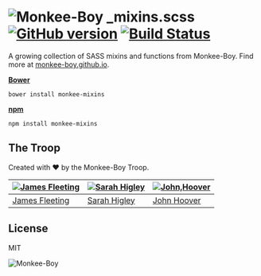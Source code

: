 ![Monkee-Boy](https://dujrsrsgsd3nh.cloudfront.net/img/emoticons/113009/mboy-1403710932.jpg) _mixins.scss [![GitHub version](https://badge.fury.io/gh/Monkee-Boy%2F_mixins.scss.svg)](http://badge.fury.io/gh/Monkee-Boy%2F_mixins.scss) [![Build Status](https://travis-ci.org/Monkee-Boy/_mixins.scss.svg?branch=master)](https://travis-ci.org/Monkee-Boy/_mixins.scss)
===========

A growing collection of SASS mixins and functions from Monkee-Boy. Find more at [monkee-boy.github.io](https://monkee-boy.github.io).

**[Bower](http://bower.io/)**
```shell
bower install monkee-mixins
```

**[npm](https://www.npmjs.org/)**
```shell
npm install monkee-mixins
```

## The Troop

Created with ♥ by the Monkee-Boy Troop.

| [![James Fleeting](https://avatars0.githubusercontent.com/u/23062?s=144)](https://github.com/fleeting) | [![Sarah Higley](https://avatars3.githubusercontent.com/u/3819570?s=144)](https://github.com/smhigley) | [![John,Hoover](https://avatars2.githubusercontent.com/u/48278?s=144)](https://github.com/defvayne23) |
|---|---|---|
| [James Fleeting](http://github.com/fleeting) | [Sarah Higley](https://github.com/smhigley) | [John Hoover](https://github.com/defvayne23) |

## License

MIT

![Monkee-Boy](http://www.monkee-boy.com/img/logo-withtag-vertical-dark.jpg)
